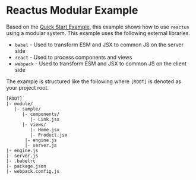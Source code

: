 # Reactus Modular Example

Based on the [Quick Start Example](https://github.com/Openovate/reactus/tree/master/examples/quick-start-example),
this example shows how to use `reactus` using a modular system. This example uses
the following external libraries.

 - `babel` - Used to transform ESM and JSX to common JS on the server side
 - `react` - Used to process components and views
 - `webpack` - Used to transform ESM and JSX to common JS on the client side

The example is structured like the following where `[ROOT]` is denoted as your
project root.

```
[ROOT]
|- module/
   |- sample/
      |- components/
         |- Link.jsx
      |- views/
         |- Home.jsx
         |- Product.jsx
       |- engine.js
       |- server.js
|- engine.js
|- server.js
|- .babelrc
|- package.json
|- webpack.config.js
```
